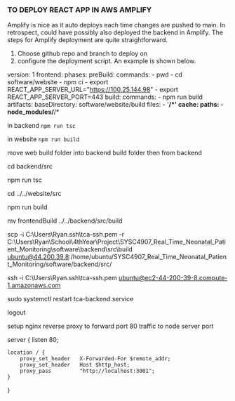 ### TO DEPLOY REACT APP IN AWS AMPLIFY

Amplify is nice as it auto deploys each time changes are pushed to main. In retrospect, could have possibly also deployed the backend in Amplify. The steps for Amplify deployment are quite straightforward.

1. Choose github repo and branch to deploy on
2. configure the deployment script. An example is shown below.

version: 1
frontend:
phases:
preBuild:
commands: - pwd - cd software/website - npm ci - export REACT_APP_SERVER_URL="https://100.25.144.98" - export REACT_APP_SERVER_PORT=443
build:
commands: - npm run build
artifacts:
baseDirectory: software/website/build
files: - '**/\*'
cache:
paths: - node_modules/**/\*

in backend `npm run tsc`

in website `npm run build`

move web build folder into backend build folder then from backend

cd backend/src 

npm run tsc

cd ../../website/src

npm run build

mv frontendBuild ../../backend/src/build

scp -i C:\Users\Ryan\.ssh\tca-ssh.pem -r C:\Users\Ryan\School\4thYear\Project\SYSC4907_Real_Time_Neonatal_Patient_Monitoring\software\backend\src\build ubuntu@44.200.39.8:/home/ubuntu/SYSC4907_Real_Time_Neonatal_Patient_Monitoring/software/backend/src/

ssh -i C:\Users\Ryan\.ssh\tca-ssh.pem  ubuntu@ec2-44-200-39-8.compute-1.amazonaws.com

sudo systemctl restart tca-backend.service

logout

setup nginx reverse proxy to forward port 80 traffic to node server port 

server {
    listen 80;

    location / {
        proxy_set_header   X-Forwarded-For $remote_addr;
        proxy_set_header   Host $http_host;
        proxy_pass         "http://localhost:3001";
    }
}
